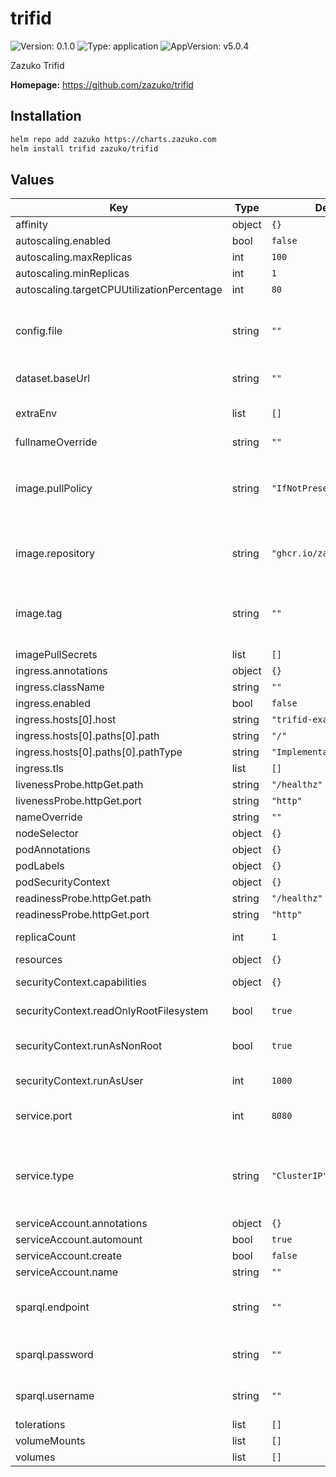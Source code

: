 # trifid

![Version: 0.1.0](https://img.shields.io/badge/Version-0.1.0-informational?style=flat-square) ![Type: application](https://img.shields.io/badge/Type-application-informational?style=flat-square) ![AppVersion: v5.0.4](https://img.shields.io/badge/AppVersion-v5.0.4-informational?style=flat-square)

Zazuko Trifid

**Homepage:** <https://github.com/zazuko/trifid>

## Installation

```bash
helm repo add zazuko https://charts.zazuko.com
helm install trifid zazuko/trifid
```

## Values

| Key | Type | Default | Description |
|-----|------|---------|-------------|
| affinity | object | `{}` |  |
| autoscaling.enabled | bool | `false` |  |
| autoscaling.maxReplicas | int | `100` |  |
| autoscaling.minReplicas | int | `1` |  |
| autoscaling.targetCPUUtilizationPercentage | int | `80` |  |
| config.file | string | `""` | Override the path to the Trifid configuration file |
| dataset.baseUrl | string | `""` | Base URL for the dataset |
| extraEnv | list | `[]` | Additional environment variables to set |
| fullnameOverride | string | `""` |  |
| image.pullPolicy | string | `"IfNotPresent"` | Configure the imagePullPolicy, values could be: `Always`, `IfNotPresent`, `Never` |
| image.repository | string | `"ghcr.io/zazuko/trifid"` | Docker image used to deploy the Trifid instance |
| image.tag | string | `""` | Overrides the image tag whose default is the chart appVersion. |
| imagePullSecrets | list | `[]` |  |
| ingress.annotations | object | `{}` |  |
| ingress.className | string | `""` |  |
| ingress.enabled | bool | `false` | Enable Ingress |
| ingress.hosts[0].host | string | `"trifid-example.local"` |  |
| ingress.hosts[0].paths[0].path | string | `"/"` |  |
| ingress.hosts[0].paths[0].pathType | string | `"ImplementationSpecific"` |  |
| ingress.tls | list | `[]` |  |
| livenessProbe.httpGet.path | string | `"/healthz"` |  |
| livenessProbe.httpGet.port | string | `"http"` |  |
| nameOverride | string | `""` |  |
| nodeSelector | object | `{}` |  |
| podAnnotations | object | `{}` |  |
| podLabels | object | `{}` |  |
| podSecurityContext | object | `{}` |  |
| readinessProbe.httpGet.path | string | `"/healthz"` |  |
| readinessProbe.httpGet.port | string | `"http"` |  |
| replicaCount | int | `1` | Number of replicas |
| resources | object | `{}` |  |
| securityContext.capabilities | object | `{}` | Capabilities to add/drop |
| securityContext.readOnlyRootFilesystem | bool | `true` | Is the filesystem read-only? |
| securityContext.runAsNonRoot | bool | `true` | Run the container as a non-root user? |
| securityContext.runAsUser | int | `1000` | User ID to run the container as |
| service.port | int | `8080` | Port where Trifid is exposed |
| service.type | string | `"ClusterIP"` | Type of service to create (`ClusterIP`, `NodePort`, `LoadBalancer`, or `ExternalName`) |
| serviceAccount.annotations | object | `{}` |  |
| serviceAccount.automount | bool | `true` |  |
| serviceAccount.create | bool | `false` |  |
| serviceAccount.name | string | `""` |  |
| sparql.endpoint | string | `""` | URL of the SPARQL endpoint (required) |
| sparql.password | string | `""` | Password for the SPARQL endpoint |
| sparql.username | string | `""` | Username for the SPARQL endpoint |
| tolerations | list | `[]` |  |
| volumeMounts | list | `[]` |  |
| volumes | list | `[]` |  |

